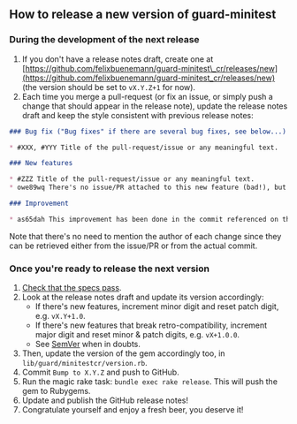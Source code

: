 ## How to release a new version of guard-minitest

### During the development of the next release

1. If you don't have a release notes draft, create one at [https://github.com/felixbuenemann/guard-minitest\_cr/releases/new](https://github.com/felixbuenemann/guard-minitest_cr/releases/new) (the version should be set to `vX.Y.Z+1` for now).
1. Each time you merge a pull-request (or fix an issue, or simply push a change that should appear in the release note), update the release notes draft and keep the style consistent with previous release notes:
```markdown
### Bug fix ("Bug fixes" if there are several bug fixes, see below...)

* #XXX, #YYY Title of the pull-request/issue or any meaningful text.

### New features

* #ZZZ Title of the pull-request/issue or any meaningful text.
* owe89wq There's no issue/PR attached to this new feature (bad!), but a commit is referenced on the left.

### Improvement

* as65dah This improvement has been done in the commit referenced on the left.
```

Note that there's no need to mention the author of each change since they can be retrieved either from the issue/PR or from the actual commit.

### Once you're ready to release the next version

1. [Check that the specs pass](https://travis-ci.org/felixbuenemann/guard-minitest_cr).
2. Look at the release notes draft and update its version accordingly:
    - If there's new features, increment minor digit and reset patch digit, e.g. `vX.Y+1.0`.
    - If there's new features that break retro-compatibility, increment major digit and reset minor & patch digits, e.g. `vX+1.0.0`.
    - See [SemVer](http://semver.org) when in doubts.
3. Then, update the version of the gem accordingly too, in `lib/guard/minitestcr/version.rb`.
4. Commit `Bump to X.Y.Z` and push to GitHub.
5. Run the magic rake task: `bundle exec rake release`. This will push the gem to Rubygems.
6. Update and publish the GitHub release notes!
7. Congratulate yourself and enjoy a fresh beer, you deserve it!
